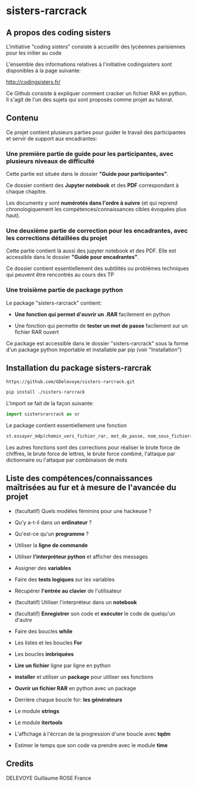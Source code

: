 # sisters-rarcrack

## A propos des coding sisters

L'initiative "coding sisters" consiste à accueillir des lycéennes parisiennes pour les initier au code

L'ensemble des informations relatives à l'initiative codingsisters sont disponibles à la page suivante:

http://codingsisters.fr/


Ce Github consiste à expliquer comment cracker un fichier RAR en python. Il s'agit de l'un des sujets qui sont proposés comme projet au tutorat.

## Contenu

Ce projet contient plusieurs parties pour guider le travail des participantes et servir de support aux encadrantes:

### Une première partie de **guide pour les participantes**, avec plusieurs niveaux de difficulté

Cette partie est située dans le dossier **"Guide pour participantes"**. 

Ce dossier contient des **Jupyter notebook** et des **PDF** correspondant à chaque chapitre. 

Les documents y sont **numérotés dans l'ordre à suivre** (et qui reprend chronologiquement les compétences/connaissances cibles évoquées plus haut).


### Une deuxième partie **de correction pour les encadrantes**, avec les corrections détaillées du projet

Cette partie contient là aussi des jupyter notebook et des PDF. Elle est accessible dans le dossier **"Guide pour encadrantes"**.

Ce dossier contient essentiellement des subtilités ou problèmes techniques qui peuvent être rencontrés au cours des TP


### Une troisième partie de **package python** 

Le package "sisters-rarcrack" contient:

- **Une fonction qui permet d'ouvrir un .RAR** facilement en python

- Une fonction qui permette de **tester un mot de passe** facilement sur un fichier RAR ouvert


Ce package est accessible dans le dossier "sisters-rarcrack" sous la forme d'un package python importable et installable par pip (voir "Installation")


## Installation du package sisters-rarcrak


```bash
https://github.com/GDelevoye/sisters-rarcrack.git

pip install ./sisters-rarcrack
```

L'import se fait de la façon suivante:

```python
import sistersrarcrack as sr
```

Le package contient essentiellement une fonction

```python
st.essayer_mdp(chemin_vers_fichier_rar, mot_de_passe, nom_sous_fichier=None)
```

Les autres fonctions sont des corrections pour réaliser le brute force de chiffres, le brute force de lettres, le brute force combiné, l'attaque par dictionnaire ou l'attaque par combinaison de mots


## Liste des compétences/connaissances maîtrisées au fur et à mesure de l'avancée du projet

- (facultatif) Quels modèles féminins pour une hackeuse ?


- Qu’y a-t-il dans un **ordinateur** ?


- Qu'est-ce qu'un **programme** ?


- Utiliser la **ligne de commande**


- Utiliser **l'interpréteur python** et afficher des messages


- Assigner des **variables**


- Faire des **tests logiques** sur les variables


- Récupérer **l'entrée au clavier** de l'utilisateur


- (facultatif) Utiliser l'interpréteur dans un **notebook**


- (facultatif) **Enregistrer** son code et **exécuter** le code de quelqu'un d'autre


- Faire des boucles **while**


- Les listes et les boucles **For**


- Les boucles **imbriquées**


- **Lire un fichier** ligne par ligne en python


- **installer** et utiliser un **package** pour utiliser ses fonctions


- **Ouvrir un fichier RAR** en python avec un package


- Derrière chaque boucle for: **les générateurs**


- Le module **strings**


- Le module **itertools**


- L'affichage à l'écrcan de la progression d'une boucle avec **tqdm**


- Estimer le temps que son code va prendre avec le module **time**



## Credits 

DELEVOYE Guillaume
ROSE France
